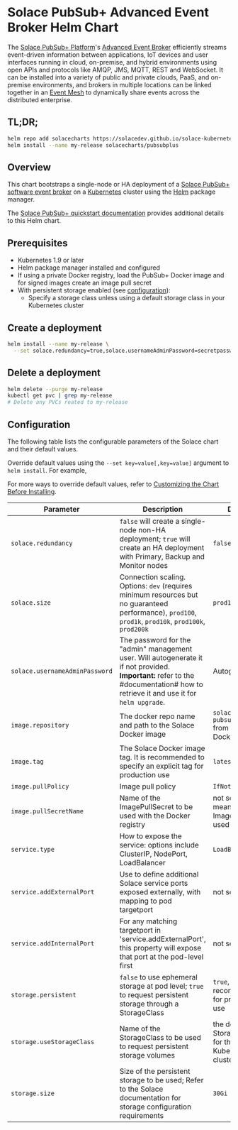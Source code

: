 # Solace PubSub+ Advanced Event Broker Helm Chart

The [Solace PubSub+ Platform](https://solace.com/products/platform/)'s [Advanced Event Broker](https://solace.com/products/event-broker/) efficiently streams event-driven information between applications, IoT devices and user interfaces running in cloud, on-premise, and hybrid environments using open APIs and protocols like AMQP, JMS, MQTT, REST and WebSocket. It can be installed into a variety of public and private clouds, PaaS, and on-premise environments, and brokers in multiple locations can be linked together in an [Event Mesh](https://solace.com/what-is-an-event-mesh/) to dynamically share events across the distributed enterprise.

## TL;DR;

```bash
helm repo add solacecharts https://solacedev.github.io/solace-kubernetes-quickstart/helm-charts
helm install --name my-release solacecharts/pubsubplus
```

## Overview

This chart bootstraps a single-node or HA deployment of a [Solace PubSub+ software event broker](https://solace.com/products/event-broker/software/) on a [Kubernetes](http://kubernetes.io) cluster using the [Helm](https://helm.sh) package manager.

The [Solace PubSub+ quickstart documentation](https://github.com/SolaceDev/solace-kubernetes-quickstart/blob/HelmReorg/README.md) provides additional details to this Helm chart.

## Prerequisites

* Kubernetes 1.9 or later
* Helm package manager installed and configured
* If using a private Docker registry, load the PubSub+ Docker image and for signed images create an image pull secret
* With persistent storage enabled (see [configuration](#configuration)):
  * Specify a storage class unless using a default storage class in your Kubernetes cluster
  
## Create a deployment

```bash
helm install --name my-release \
  --set solace.redundancy=true,solace.usernameAdminPassword=secretpassword <solace-chart-location>
```

## Delete a deployment

```bash
helm delete --purge my-release
kubectl get pvc | grep my-release
# Delete any PVCs reated to my-release
```



## Configuration

The following table lists the configurable parameters of the Solace chart and their default values.

Override default values using the `--set key=value[,key=value]` argument to `helm install`. For example,

For more ways to override default values, refer to [Customizing the Chart Before Installing](//helm.sh/docs/using_helm/#customizing-the-chart-before-installing).

| Parameter                      | Description                                                                                             | Default                                                 |
| ------------------------------ | ------------------------------------------------------------------------------------------------------- | ------------------------------------------------------- |
| `solace.redundancy`            | `false` will create a single-node non-HA deployment; `true` will create an HA deployment with Primary, Backup and Monitor nodes | `false` |
| `solace.size`                  | Connection scaling. Options: `dev` (requires minimum resources but no guaranteed performance), `prod100`, `prod1k`, `prod10k`, `prod100k`, `prod200k` | `prod100` | `prod100` |
| `solace.usernameAdminPassword` | The password for the "admin" management user. Will autogenerate it if not provided. **Important:** refer to the #documentation# how to retrieve it and use it for `helm upgrade`. | Autogenerate |
| `image.repository`             | The docker repo name and path to the Solace Docker image                                                | `solace/solace-pubsub-standard` from public DockerHub   |
| `image.tag`                    | The Solace Docker image tag. It is recommended to specify an explicit tag for production use            | `latest`                                                |
| `image.pullPolicy`             | Image pull policy                                                                                       | `IfNotPresent`                                          |
| `image.pullSecretName`         | Name of the ImagePullSecret to be used with the Docker registry                                         | not set, meaning no ImagePullSecret used                |
| `service.type`                 | How to expose the service: options include ClusterIP, NodePort, LoadBalancer                            | `LoadBalancer`                                          |
| `service.addExternalPort`      | Use to define additional Solace service ports exposed externally, with mapping to pod targetport        | not set                                                 |
| `service.addInternalPort`      | For any matching targetport in 'service.addExternalPort', this property will expose that port at the pod-level first | not set                                    |
| `storage.persistent`           | `false` to use ephemeral storage at pod level; `true` to request persistent storage through a StorageClass | `true`, false is not recommended for production use  |
| `storage.useStorageClass`      | Name of the StorageClass to be used to request persistent storage volumes                               | the default StorageClass for the Kubernetes cluster |
| `storage.size`                 | Size of the persistent storage to be used; Refer to the Solace documentation for storage configuration requirements | `30Gi` |


